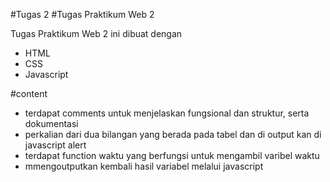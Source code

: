 
#Tugas 2
#Tugas Praktikum Web 2

Tugas Praktikum Web 2 ini dibuat dengan
- HTML
- CSS
- Javascript

#content
- terdapat comments untuk menjelaskan fungsional dan struktur, serta dokumentasi
- perkalian dari dua bilangan yang berada pada tabel dan di output kan di javascript alert
- terdapat function waktu yang berfungsi untuk mengambil varibel waktu
- mmengoutputkan kembali hasil variabel melalui javascript
